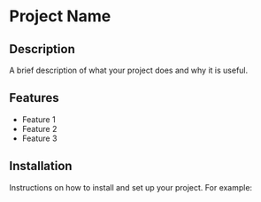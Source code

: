 # Project Name

## Description
A brief description of what your project does and why it is useful.

## Features
- Feature 1
- Feature 2
- Feature 3

## Installation
Instructions on how to install and set up your project. For example:
